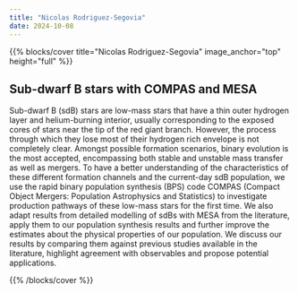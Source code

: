 ```yaml
---
title: "Nicolas Rodriguez-Segovia"
date: 2024-10-08
---
```


{{% blocks/cover title="Nicolas Rodriguez-Segovia" image_anchor="top" height="full" %}}

## Sub-dwarf B stars with COMPAS and MESA

Sub-dwarf B (sdB) stars are low-mass stars that have a thin outer hydrogen layer and helium-burning interior, usually corresponding to the exposed cores of stars near the tip of the red giant branch. However, the process through which they lose most of their hydrogen rich envelope is not completely clear. Amongst possible formation scenarios, binary evolution is the most accepted, encompassing both stable and unstable mass transfer as well as mergers. To have a better understanding of the characteristics of these different formation channels and the current-day sdB population, we use the rapid binary population synthesis (BPS) code COMPAS (Compact Object Mergers: Population Astrophysics and Statistics) to investigate production pathways of these low-mass stars for the first time. We also adapt results from detailed modelling of sdBs with MESA from the literature, apply them to our population synthesis results and further improve the estimates about the physical properties of our population. We discuss our results by comparing them against previous studies available in the literature, highlight agreement with observables and propose potential applications.

{{% /blocks/cover %}}
                    